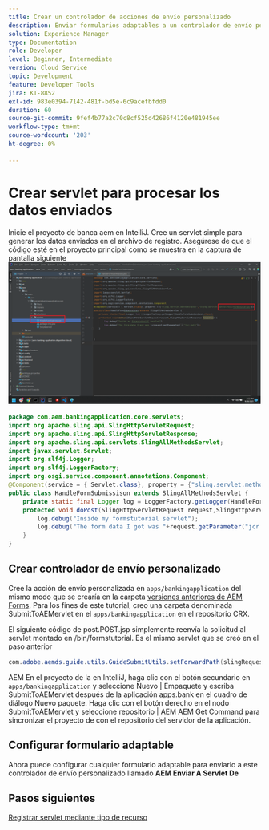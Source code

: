 ```yaml
---
title: Crear un controlador de acciones de envío personalizado
description: Enviar formularios adaptables a un controlador de envío personalizado
solution: Experience Manager
type: Documentation
role: Developer
level: Beginner, Intermediate
version: Cloud Service
topic: Development
feature: Developer Tools
jira: KT-8852
exl-id: 983e0394-7142-481f-bd5e-6c9acefbfdd0
duration: 60
source-git-commit: 9fef4b77a2c70c8cf525d42686f4120e481945ee
workflow-type: tm+mt
source-wordcount: '203'
ht-degree: 0%

---
```


# Crear servlet para procesar los datos enviados

Inicie el proyecto de banca aem en IntelliJ.
Cree un servlet simple para generar los datos enviados en el archivo de registro. Asegúrese de que el código esté en el proyecto principal como se muestra en la captura de pantalla siguiente
![create-servlet](assets/create-servlet.png)

```java
package com.aem.bankingapplication.core.servlets;
import org.apache.sling.api.SlingHttpServletRequest;
import org.apache.sling.api.SlingHttpServletResponse;
import org.apache.sling.api.servlets.SlingAllMethodsServlet;
import javax.servlet.Servlet;
import org.slf4j.Logger;
import org.slf4j.LoggerFactory;
import org.osgi.service.component.annotations.Component;
@Component(service = { Servlet.class}, property = {"sling.servlet.methods=post","sling.servlet.paths=/bin/formstutorial"})
public class HandleFormSubmissison extends SlingAllMethodsServlet {
    private static final Logger log = LoggerFactory.getLogger(HandleFormSubmissison.class);
    protected void doPost(SlingHttpServletRequest request,SlingHttpServletResponse response) {
        log.debug("Inside my formstutorial servlet");
        log.debug("The form data I got was "+request.getParameter("jcr:data"));
    }
}
```

## Crear controlador de envío personalizado

Cree la acción de envío personalizada en `apps/bankingapplication` del mismo modo que se crearía en la carpeta [versiones anteriores de AEM Forms](https://experienceleague.adobe.com/docs/experience-manager-learn/forms/adaptive-forms/custom-submit-aem-forms-article.html?lang=en). Para los fines de este tutorial, creo una carpeta denominada SubmitToAEMervlet en el `apps/bankingapplication` en el repositorio CRX.

El siguiente código de post.POST.jsp simplemente reenvía la solicitud al servlet montado en /bin/formstutorial. Es el mismo servlet que se creó en el paso anterior

```java
com.adobe.aemds.guide.utils.GuideSubmitUtils.setForwardPath(slingRequest,"/bin/formstutorial",null,null);
```

AEM En el proyecto de la en IntelliJ, haga clic con el botón secundario en `apps/bankingapplication` y seleccione Nuevo | Empaquete y escriba SubmitToAEMervlet después de la aplicación apps.bank en el cuadro de diálogo Nuevo paquete. Haga clic con el botón derecho en el nodo SubmitToAEMervlet y seleccione repositorio | AEM AEM Get Command para sincronizar el proyecto de con el repositorio del servidor de la aplicación.


## Configurar formulario adaptable

Ahora puede configurar cualquier formulario adaptable para enviarlo a este controlador de envío personalizado llamado **AEM Enviar A Servlet De**

## Pasos siguientes

[Registrar servlet mediante tipo de recurso](./registering-servlet-using-resourcetype.md)
